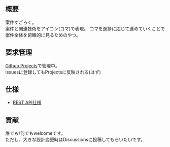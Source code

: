 ## 概要
案件すごろく。  
案件と関連技術をアイコン(コマ)で表現。
コマを進捗に応じて進めていくことで案件全体を俯瞰的に見るためのやつ。

## 要求管理
[Github Projects](https://github.com/msntts/AnkenSugoroku/projects/1)で管理中。  
Issuesに登録してもProjectsに反映される(はず)  

## 仕様
- [REST API仕様](https://github.com/msntts/AnkenSugoroku/blob/main/docker/runtime/document/api_spec.md)

## 貢献
誰でも/何でもwelcomeです。  
ただし、大きな設計変更時はDiscussionsに投稿してもらいたいです。

